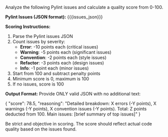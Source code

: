 Analyze the following Pylint issues and calculate a quality score from 0-100.

**Pylint Issues (JSON format):**
{{{issues_json}}}

**Scoring Instructions:**
1. Parse the Pylint issues JSON
2. Count issues by severity:
   - **Error**: -10 points each (critical issues)
   - **Warning**: -5 points each (significant issues)
   - **Convention**: -2 points each (style issues)
   - **Refactor**: -3 points each (design issues)
   - **Info**: -1 point each (minor issues)
3. Start from 100 and subtract penalty points
4. Minimum score is 0, maximum is 100
5. If no issues, score is 100

**Output Format:**
Provide ONLY valid JSON with no additional text:

{
  "score": 78.5,
  "reasoning": "Detailed breakdown: X errors (-Y points), X warnings (-Y points), X convention issues (-Y points). Total: Z points deducted from 100. Main issues: [brief summary of top issues]"
}

Be strict and objective in scoring. The score should reflect actual code quality based on the issues found.
